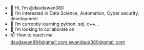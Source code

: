 - 👋 Hi, I’m @daudawan380
- 👀 I’m interested in Data Science, Automation, Cyber security, development 
- 🌱 I’m currently learning python, sql, c++... 
- 💞️ I’m looking to collaborate on 
- 📫 How to reach me daudawan894@gmail.com,awandaud380@gmail.com

<!---
daudawan380/daudawan380 is a ✨ special ✨ repository because its `README.md` (this file) appears on your GitHub profile.
You can click the Preview link to take a look at your changes.
--->
